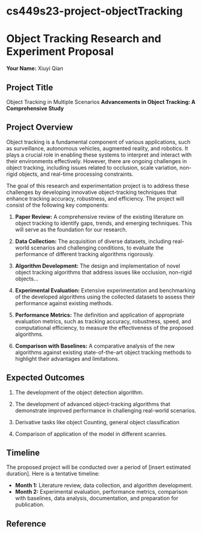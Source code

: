# cs449s23-project-objectTracking

# Object Tracking Research and Experiment Proposal
**Your Name:** Xiuyi Qian

## Project Title
Object Tracking in Multiple Scenarios
**Advancements in Object Tracking: A Comprehensive Study**

## Project Overview

Object tracking is a fundamental component of various applications, such as surveillance, autonomous vehicles, augmented reality, and robotics. It plays a crucial role in enabling these systems to interpret and interact with their environments effectively. However, there are ongoing challenges in object tracking, including issues related to occlusion, scale variation, non-rigid objects, and real-time processing constraints.

The goal of this research and experimentation project is to address these challenges by developing innovative object-tracking techniques that enhance tracking accuracy, robustness, and efficiency. The project will consist of the following key components:

1. **Paper Review:** A comprehensive review of the existing literature on object tracking to identify gaps, trends, and emerging techniques. This will serve as the foundation for our research.

2. **Data Collection:** The acquisition of diverse datasets, including real-world scenarios and challenging conditions, to evaluate the performance of different tracking algorithms rigorously.

3. **Algorithm Development:** The design and implementation of novel object tracking algorithms that address issues like occlusion, non-rigid objects...

4. **Experimental Evaluation:** Extensive experimentation and benchmarking of the developed algorithms using the collected datasets to assess their performance against existing methods.

5. **Performance Metrics:** The definition and application of appropriate evaluation metrics, such as tracking accuracy, robustness, speed, and computational efficiency, to measure the effectiveness of the proposed algorithms.

6. **Comparison with Baselines:** A comparative analysis of the new algorithms against existing state-of-the-art object tracking methods to highlight their advantages and limitations.

## Expected Outcomes

1. The development of the object detection algorithm.

2. The development of advanced object-tracking algorithms that demonstrate improved performance in challenging real-world scenarios.

3. Derivative tasks like object Counting, general object classification

4. Comparison of application of the model in different scanries.
   

## Timeline

The proposed project will be conducted over a period of [insert estimated duration]. Here is a tentative timeline:

- **Month 1:** Literature review, data collection, and algorithm development.
- **Month 2:** Experimental evaluation, performance metrics, comparison with baselines, data analysis, documentation, and preparation for publication.


## Reference
